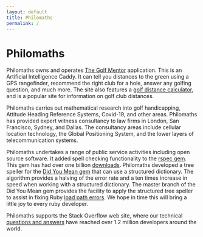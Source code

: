 ```yaml
---
layout: default
title: Philomaths
permalink: /
---
```

<h1>Philomaths</h1>
<p>Philomaths owns and operates <a href="https://www.thegolfmentor.com">The Golf Mentor</a> application. This is an Artificial Intelligence Caddy. It can tell you distances to the green using a GPS rangefinder, recommend the right club for a hole, answer any golfing question, and much more. The site also features a <a href="https://www.thegolfmentor.com/club_distance_calculator">golf distance calculator</a>, and is a popular site for information on golf club distances.</p>
<p>Philomaths carries out mathematical research into golf handicapping, Attitude Heading Reference Systems, Covid-19, and other areas. Philomaths has provided expert witness consultancy to law firms in London, San Francisco, Sydney, and Dallas. The consultancy areas include cellular location technology, the Global Positioning System, and the lower layers of telecommunication systems.</p>
<p>Philomaths undertakes a range of public service activities including open source software. It added spell checking functionality to the <a href="https://github.com/rspec/rspec-core/commit/cbd6d47051b2050fd8dbd0e3a3751b2364bc3842">rspec gem</a>. This gem has had over one billion <a href="https://rubygems.org/gems/rspec-core/versions/3.9.1">downloads</a>. Philomaths developed a tree speller for the <a href="https://github.com/ruby/did_you_mean/pull/119">Did You Mean gem</a> that can use a structured dictionary. The algorithm provides a halving of the error rate and a ten times increase in speed when working with a structured dictionary. The master branch of the Did You Mean gem provides the facility to apply the structured tree speller to assist in fixing Ruby <a href="https://github.com/ruby/did_you_mean/pull/143">load path errors</a>. We hope in time this will bring a little joy to every ruby developer.</p>
<p>Philomaths supports the Stack Overflow web site, where our technical <a href="https://stackoverflow.com/users/1299362/obromios">questions and answers</a> have reached over 1.2 million developers around the world.</p>
